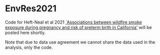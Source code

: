 # EnvRes2021
Code for Heft-Neal et al 2021 [`Associations between wildfire smoke exposure during pregnancy and risk of preterm birth in California'](https://www.sciencedirect.com/science/article/pii/S001393512101166X) will be posted here shortly.

Note that due to data use agreement we cannot share the data used in the analysis, only the code.
